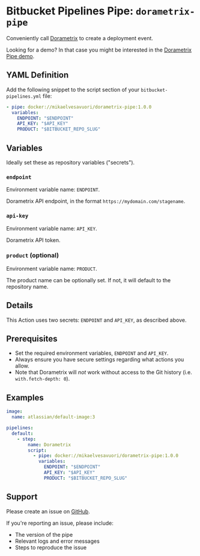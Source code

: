 # Bitbucket Pipelines Pipe: `dorametrix-pipe`

Conveniently call [Dorametrix](https://github.com/mikaelvesavuori/dorametrix) to create a deployment event.

Looking for a demo? In that case you might be interested in the [Dorametrix Pipe demo](https://github.com/mikaelvesavuori/demo-dorametrix-pipe).

## YAML Definition

Add the following snippet to the script section of your `bitbucket-pipelines.yml` file:

```yml
- pipe: docker://mikaelvesavuori/dorametrix-pipe:1.0.0
  variables:
    ENDPOINT: "$ENDPOINT"
    API_KEY: "$API_KEY"
    PRODUCT: "$BITBUCKET_REPO_SLUG"
```

## Variables

Ideally set these as repository variables ("secrets").

### `endpoint`

Environment variable name: `ENDPOINT`.

Dorametrix API endpoint, in the format `https://mydomain.com/stagename`.

### `api-key`

Environment variable name: `API_KEY`.

Dorametrix API token.

### `product` (optional)

Environment variable name: `PRODUCT`.

The product name can be optionally set. If not, it will default to the repository name.

## Details

This Action uses two secrets: `ENDPOINT` and `API_KEY`, as described above.

## Prerequisites

- Set the required environment variables, `ENDPOINT` and `API_KEY`.
- Always ensure you have secure settings regarding what actions you allow.
- Note that Dorametrix will _not_ work without access to the Git history (i.e. `with.fetch-depth: 0`).

## Examples

```yml
image:
  name: atlassian/default-image:3

pipelines:
  default:
    - step:
        name: Dorametrix
        script:
          - pipe: docker://mikaelvesavuori/dorametrix-pipe:1.0.0
            variables:
              ENDPOINT: "$ENDPOINT"
              API_KEY: "$API_KEY"
              PRODUCT: "$BITBUCKET_REPO_SLUG"
```

## Support

Please create an issue on [GitHub](https://github.com/mikaelvesavuori/dorametrix-pipe/issues).

If you're reporting an issue, please include:

- The version of the pipe
- Relevant logs and error messages
- Steps to reproduce the issue
